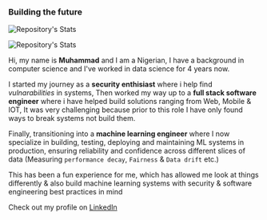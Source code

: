 <!-- ![Profile Picture](https://media-exp1.licdn.com/dms/image/C4E03AQErP7ZPnR7nlA/profile-displayphoto-shrink_800_800/0/1637173929540?e=1646870400&v=beta&t=MnSA6mflZwbL9mwCOh_Ij1lTtA2KdYKRbOgRv3QkKtA) -->

### Building the future
![Repository's Stats](https://github-readme-stats.vercel.app/api?username=alhajee&show_icons=true&theme=dark)

![Repository's Stats](https://github-readme-stats.vercel.app/api/top-langs/?username=alhajee&theme=dark)

Hi, my name is **Muhammad** and I am a Nigerian, I have a background in computer science and I've worked in data science for 4 years now.

I started my journey as a **security enthisiast** where i help find _vulnarabilities_ in systems,
Then worked my way up to a **full stack software engineer** where i have helped build solutions ranging from Web, Mobile & IOT,
It was very challenging because prior to this role I have only found ways to break systems not build them.

Finally, transitioning into a **machine learning engineer** where I now specialize in building, testing, deploying and maintaining ML systems in production,
ensuring reliability and confidence across different slices of data (Measuring `performance decay`, `Fairness` & `Data drift` etc.)

This has been a fun experience for me, which has allowed me look at things differently
& also build machine learning systems with security & software engineering best practices in mind

Check out my profile on [LinkedIn](https://www.linkedin.com/in/muhammad-dauda/)
